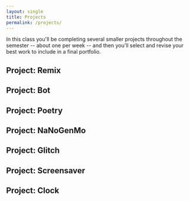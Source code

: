```yaml
---
layout: single
title: Projects
permalink: /projects/
---
```


In this class you'll be completing several smaller projects throughout the semester -- about one per week -- and then you'll select and revise your best work to include in a final portfolio.

## Project: Remix

## Project: Bot

## Project: Poetry

## Project: NaNoGenMo

## Project: Glitch  

## Project: Screensaver

## Project: Clock

